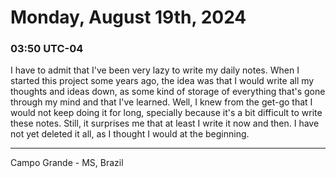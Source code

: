 # Monday, August 19th, 2024

### 03:50 UTC-04

I have to admit that I've been very lazy to write my daily notes. When I started
this project some years ago, the idea was that I would write all my thoughts and
ideas down, as some kind of storage of everything that's gone through my mind and
that I've learned. Well, I knew from the get-go that I would not keep doing it for
long, specially because it's a bit difficult to write these notes. Still, it surprises
me that at least I write it now and then. I have not yet deleted it all, as I thought
I would at the beginning.

---

Campo Grande - MS, Brazil
